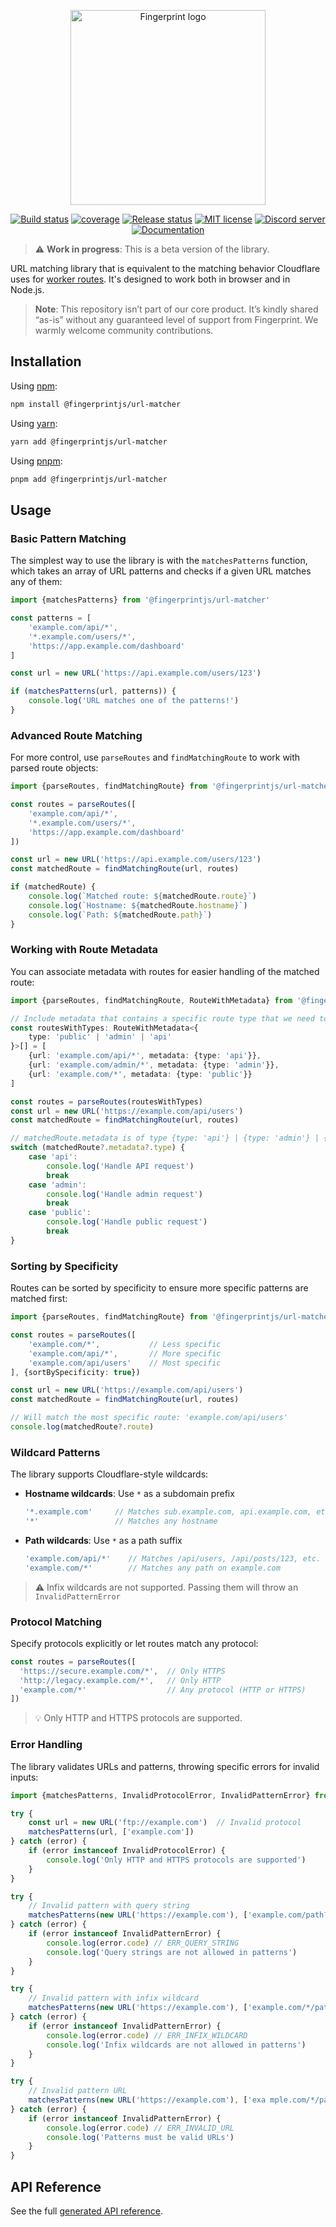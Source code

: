 <p align="center">
  <a href="https://fingerprint.com">
    <picture>
     <source media="(prefers-color-scheme: dark)" srcset="https://fingerprintjs.github.io/home/resources/logo_light.svg" />
     <source media="(prefers-color-scheme: light)" srcset="https://fingerprintjs.github.io/home/resources/logo_dark.svg" />
     <img src="https://fingerprintjs.github.io/home/resources/logo_dark.svg" alt="Fingerprint logo" width="312px" />
   </picture>
  </a>
</p>
<p align="center">
  <a href="https://github.com/fingerprintjs/url-matcher/actions/workflows/build.yml"><img src="https://github.com/fingerprintjs/url-matcher/actions/workflows/build.yml/badge.svg" alt="Build status"></a>
  <a href="https://fingerprintjs.github.io/url-matcher/coverage/"><img src="https://fingerprintjs.github.io/url-matcher/coverage/badges.svg" alt="coverage"></a>
  <a href="https://github.com/fingerprintjs/url-matcher/actions/workflows/release.yml"><img src="https://github.com/fingerprintjs/url-matcher/actions/workflows/release.yml/badge.svg" alt="Release status"></a>
  <a href="https://opensource.org/licenses/MIT"><img src="https://img.shields.io/:license-mit-blue.svg" alt="MIT license"></a>
  <a href="https://discord.gg/39EpE2neBg"><img src="https://img.shields.io/discord/852099967190433792?style=logo&label=Discord&logo=Discord&logoColor=white" alt="Discord server"></a>
  <a href="https://fingerprintjs.github.io/url-matcher/docs/"><img src="https://img.shields.io/badge/-Documentation-green" alt="Documentation"></a>
</p>

> ⚠️ **Work in progress**: This is a beta version of the library.

URL matching library that is equivalent to the matching behavior Cloudflare uses
for [worker routes](https://developers.cloudflare.com/workers/configuration/routing/routes/#matching-behavior).
It's designed to work both in browser and in Node.js.

> **Note**: This repository isn’t part of our core product. It’s kindly shared “as-is” without any guaranteed level of support from Fingerprint. We warmly welcome community contributions.

## Installation

Using [npm](https://npmjs.org):

```sh
npm install @fingerprintjs/url-matcher
```

Using [yarn](https://yarnpkg.com):

```sh
yarn add @fingerprintjs/url-matcher
```

Using [pnpm](https://pnpm.js.org):

```sh
pnpm add @fingerprintjs/url-matcher
```

## Usage

### Basic Pattern Matching

The simplest way to use the library is with the `matchesPatterns` function, which takes an array of URL patterns and
checks if a given URL matches any of them:

```typescript
import {matchesPatterns} from '@fingerprintjs/url-matcher'

const patterns = [
    'example.com/api/*',
    '*.example.com/users/*',
    'https://app.example.com/dashboard'
]

const url = new URL('https://api.example.com/users/123')

if (matchesPatterns(url, patterns)) {
    console.log('URL matches one of the patterns!')
}
```

### Advanced Route Matching

For more control, use `parseRoutes` and `findMatchingRoute` to work with parsed route objects:

```typescript
import {parseRoutes, findMatchingRoute} from '@fingerprintjs/url-matcher'

const routes = parseRoutes([
    'example.com/api/*',
    '*.example.com/users/*',
    'https://app.example.com/dashboard'
])

const url = new URL('https://api.example.com/users/123')
const matchedRoute = findMatchingRoute(url, routes)

if (matchedRoute) {
    console.log(`Matched route: ${matchedRoute.route}`)
    console.log(`Hostname: ${matchedRoute.hostname}`)
    console.log(`Path: ${matchedRoute.path}`)
}
```

### Working with Route Metadata

You can associate metadata with routes for easier handling of the matched route:

```typescript
import {parseRoutes, findMatchingRoute, RouteWithMetadata} from '@fingerprintjs/url-matcher'

// Include metadata that contains a specific route type that we need to match.
const routesWithTypes: RouteWithMetadata<{
    type: 'public' | 'admin' | 'api'
}>[] = [
    {url: 'example.com/api/*', metadata: {type: 'api'}},
    {url: 'example.com/admin/*', metadata: {type: 'admin'}},
    {url: 'example.com/*', metadata: {type: 'public'}}
]

const routes = parseRoutes(routesWithTypes)
const url = new URL('https://example.com/api/users')
const matchedRoute = findMatchingRoute(url, routes)

// matchedRoute.metadata is of type {type: 'api'} | {type: 'admin'} | {type: 'public'}
switch (matchedRoute?.metadata?.type) {
    case 'api':
        console.log('Handle API request')
        break
    case 'admin':
        console.log('Handle admin request')
        break
    case 'public':
        console.log('Handle public request')
        break
}
```

### Sorting by Specificity

Routes can be sorted by specificity to ensure more specific patterns are matched first:

```typescript
import {parseRoutes, findMatchingRoute} from '@fingerprintjs/url-matcher'

const routes = parseRoutes([
    'example.com/*',           // Less specific
    'example.com/api/*',       // More specific
    'example.com/api/users'    // Most specific
], {sortBySpecificity: true})

const url = new URL('https://example.com/api/users')
const matchedRoute = findMatchingRoute(url, routes)

// Will match the most specific route: 'example.com/api/users'
console.log(matchedRoute?.route)
```

### Wildcard Patterns

The library supports Cloudflare-style wildcards:

- **Hostname wildcards**: Use `*` as a subdomain prefix
  ```typescript
  '*.example.com'     // Matches sub.example.com, api.example.com, etc.
  '*'                 // Matches any hostname
  ```

- **Path wildcards**: Use `*` as a path suffix
  ```typescript
  'example.com/api/*'    // Matches /api/users, /api/posts/123, etc.
  'example.com/*'        // Matches any path on example.com
  ```

> ⚠️ Infix wildcards are not supported. Passing them will throw an `InvalidPatternError`

### Protocol Matching

Specify protocols explicitly or let routes match any protocol:

```typescript
const routes = parseRoutes([
  'https://secure.example.com/*',  // Only HTTPS
  'http://legacy.example.com/*',   // Only HTTP
  'example.com/*'                  // Any protocol (HTTP or HTTPS)
])
```
> 💡 Only HTTP and HTTPS protocols are supported.

### Error Handling

The library validates URLs and patterns, throwing specific errors for invalid inputs:

```typescript
import {matchesPatterns, InvalidProtocolError, InvalidPatternError} from '@fingerprintjs/url-matcher'

try {
    const url = new URL('ftp://example.com')  // Invalid protocol
    matchesPatterns(url, ['example.com'])
} catch (error) {
    if (error instanceof InvalidProtocolError) {
        console.log('Only HTTP and HTTPS protocols are supported')
    }
}

try {
    // Invalid pattern with query string
    matchesPatterns(new URL('https://example.com'), ['example.com/path?query=value'])
} catch (error) {
    if (error instanceof InvalidPatternError) {
        console.log(error.code) // ERR_QUERY_STRING
        console.log('Query strings are not allowed in patterns')
    }
}

try {
    // Invalid pattern with infix wildcard
    matchesPatterns(new URL('https://example.com'), ['example.com/*/path'])
} catch (error) {
    if (error instanceof InvalidPatternError) {
        console.log(error.code) // ERR_INFIX_WILDCARD
        console.log('Infix wildcards are not allowed in patterns')
    }
}

try {
    // Invalid pattern URL
    matchesPatterns(new URL('https://example.com'), ['exa mple.com/*/path'])
} catch (error) {
    if (error instanceof InvalidPatternError) {
        console.log(error.code) // ERR_INVALID_URL
        console.log('Patterns must be valid URLs')
    }
}
```

## API Reference

See the full [generated API reference](https://fingerprintjs.github.io/url-matcher/).
